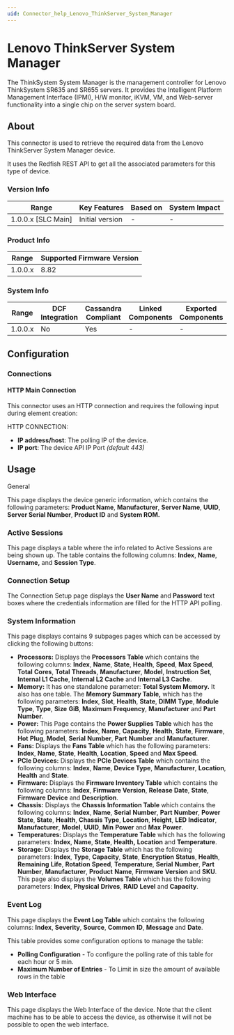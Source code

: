 ```yaml
---
uid: Connector_help_Lenovo_ThinkServer_System_Manager
---
```


# Lenovo ThinkServer System Manager

The ThinkSystem System Manager is the management controller for Lenovo ThinkSystem SR635 and SR655 servers. It provides the Intelligent Platform Management Interface (IPMI), H/W monitor, iKVM, VM, and Web-server functionality into a single chip on the server system board.

## About

This connector is used to retrieve the required data from the Lenovo ThinkServer System Manager device.

It uses the Redfish REST API to get all the associated parameters for this type of device.

### Version Info

| Range                | Key Features     | Based on     | System Impact     |
|----------------------|------------------|--------------|-------------------|
| 1.0.0.x [SLC Main]   | Initial version  | -            | -                 |

### Product Info

| Range | Supported Firmware Version |
|------------------|-----------------------------|
| 1.0.0.x          | 8.82                        |

### System Info

| Range     | DCF Integration     | Cassandra Compliant     | Linked Components     | Exported Components     |
|-----------|---------------------|-------------------------|-----------------------|-------------------------|
| 1.0.0.x   | No                  | Yes                     | -                     | -                       |

## Configuration

### Connections

#### HTTP Main Connection

This connector uses an HTTP connection and requires the following input during element creation:

HTTP CONNECTION:

- **IP address/host**: The polling IP of the device.
- **IP port**: The device API IP Port *(default 443)*

## Usage

General

This page displays the device generic information, which contains the following parameters: **Product Name**, **Manufacturer**, **Server Name**, **UUID**, **Server Serial Number**, **Product ID** and **System ROM.**

### Active Sessions

This page displays a table where the info related to Active Sessions are being shown up. The table contains the following columns: **Index**, **Name**, **Username,** and **Session Type**.

### Connection Setup

The Connection Setup page displays the **User Name** and **Password** text boxes where the credentials information are filled for the HTTP API polling.

### System Information

This page displays contains 9 subpages pages which can be accessed by clicking the following buttons:

- **Processors:** Displays the **Processors Table** which contains the following columns: **Index**, **Name**, **State**, **Health**, **Speed**, **Max** **Speed**, **Total** **Cores**, **Total** **Threads**, **Manufacturer**, **Model**, **Instruction Set**, **Internal L1 Cache**, **Internal L2 Cache** and **Internal L3 Cache**.
- **Memory:** It has one standalone parameter: **Total System Memory.** It also has one table. The **Memory Summary Table,** which has the following parameters: **Index**, **Slot**, **Health**, **State**, **DIMM** **Type**, **Module** **Type**, **Type**, **Size** **GiB**, **Maximum** **Frequency**, **Manufacturer** and **Part Number**.
- **Power:** This Page contains the **Power Supplies** **Table** which has the following parameters: **Index**, **Name**, **Capacity**, **Health**, **State**, **Firmware**, **Hot** **Plug**, **Model**, **Serial** **Number**, **Part** **Number** and **Manufacturer**.
- **Fans:** Displays the **Fans Table** which has the following parameters: **Index**, **Name**, **State**, **Health**, **Location**, **Speed** and **Max Speed**.
- **PCIe Devices:** Displays the **PCIe Devices Table** which contains the following columns: **Index**, **Name**, **Device Type**, **Manufacturer**, **Location**, **Health** and **State**.
- **Firmware:** Displays the **Firmware Inventory Table** which contains the following columns: **Index**, **Firmware Version**, **Release** **Date**, **State**, **Firmware** **Device** and **Description**.
- **Chassis:** Displays the **Chassis Information Table** which contains the following columns: **Index**, **Name**, **Serial** **Number**, **Part** **Number**, **Power** **State**, **State**, **Health**, **Chassis** **Type**, **Location**, **Height**, **LED** **Indicator**, **Manufacturer**, **Model**, **UUID**, **Min** **Power** and **Max** **Power**.
- **Temperatures:** Displays the **Temperature Table** which has the following parameters: **Index**, **Name**, **State**, **Health,** **Location** and **Temperature**.
- **Storage:** Displays the **Storage Table** which has the following parameters: **Index**, **Type**, **Capacity**, **State**, **Encryption** **Status**, **Health**, **Remaining** **Life**, **Rotation** **Speed**, **Temperature**, **Serial** **Number**, **Part** **Number**, **Manufacturer**, **Product** **Name**, **Firmware** **Version** and **SKU**. This page also displays the **Volumes Table** which has the following parameters: **Index**, **Physical** **Drives**, **RAID** **Level** and **Capacity**.

### Event Log

This page displays the **Event Log Table** which contains the following columns: **Index**, **Severity**, **Source**, **Common** **ID**, **Message** and **Date**.

This table provides some configuration options to manage the table:

- **Polling Configuration** - To configure the polling rate of this table for each hour or 5 min.
- **Maximum Number of Entries** - To Limit in size the amount of available rows in the table

### Web Interface

This page displays the Web Interface of the device. Note that the client machine has to be able to access the device, as otherwise it will not be possible to open the web interface.
